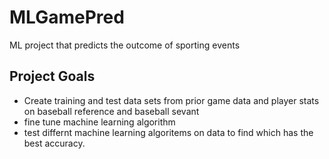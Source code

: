 # MLGamePred
ML project that predicts the outcome of sporting events
## Project Goals
- Create training and test data sets from prior game data and player stats on baseball reference and baseball sevant
- fine tune machine learning algorithm
- test differnt machine learning algoritems on data to find which has the best accuracy.
